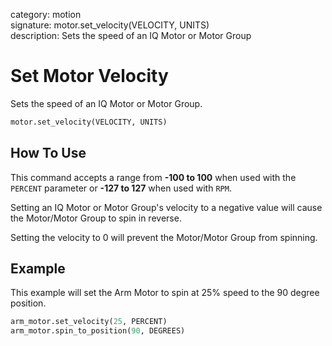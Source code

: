 category: motion  
signature: motor.set_velocity(VELOCITY, UNITS)  
description: Sets the speed of an IQ Motor or Motor Group  

# Set Motor Velocity

Sets the speed of an IQ Motor or Motor Group.

```python 
motor.set_velocity(VELOCITY, UNITS)
```

## How To Use

This command accepts a range from **-100 to 100** when used with the `PERCENT` parameter or **-127 to 127** when used with `RPM`.

Setting an IQ Motor or Motor Group's velocity to a negative value will cause the Motor/Motor Group to spin in reverse.

Setting the velocity to 0 will prevent the Motor/Motor Group from spinning.

## Example

This example will set the Arm Motor to spin at 25% speed to the 90 degree position.

```python
arm_motor.set_velocity(25, PERCENT)
arm_motor.spin_to_position(90, DEGREES)
```

<advanced>
</advanced>
